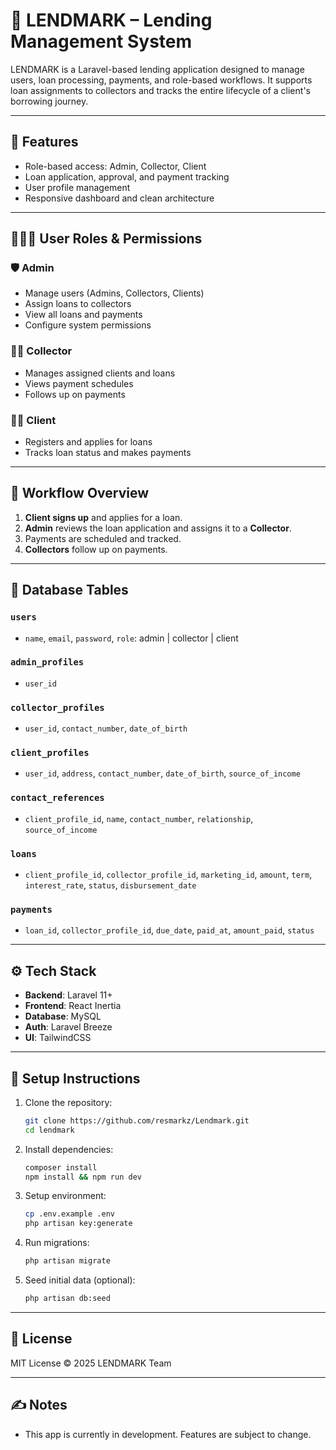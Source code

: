 # 💼 LENDMARK – Lending Management System

LENDMARK is a Laravel-based lending application designed to manage users, loan processing, payments, and role-based workflows. It supports loan assignments to collectors and tracks the entire lifecycle of a client's borrowing journey.

---

## 🚀 Features

-   Role-based access: Admin, Collector, Client
-   Loan application, approval, and payment tracking
-   User profile management
-   Responsive dashboard and clean architecture

---

## 🧑‍🤝‍🧑 User Roles & Permissions

### 🛡️ Admin

-   Manage users (Admins, Collectors, Clients)
-   Assign loans to collectors
-   View all loans and payments
-   Configure system permissions

### 🧑‍💼 Collector

-   Manages assigned clients and loans
-   Views payment schedules
-   Follows up on payments

### 👨‍💼 Client

-   Registers and applies for loans
-   Tracks loan status and makes payments

---

## 🔁 Workflow Overview

1.  **Client signs up** and applies for a loan.
2.  **Admin** reviews the loan application and assigns it to a **Collector**.
3.  Payments are scheduled and tracked.
4.  **Collectors** follow up on payments.

---

## 🧩 Database Tables

### `users`

-   `name`, `email`, `password`, `role`: admin | collector | client

### `admin_profiles`

-   `user_id`

### `collector_profiles`

-   `user_id`, `contact_number`, `date_of_birth`

### `client_profiles`

-   `user_id`, `address`, `contact_number`, `date_of_birth`, `source_of_income`

### `contact_references`

-   `client_profile_id`, `name`, `contact_number`, `relationship`, `source_of_income`

### `loans`

-   `client_profile_id`, `collector_profile_id`, `marketing_id`, `amount`, `term`, `interest_rate`, `status`, `disbursement_date`

### `payments`

-   `loan_id`, `collector_profile_id`, `due_date`, `paid_at`, `amount_paid`, `status`

---

## ⚙️ Tech Stack

-   **Backend**: Laravel 11+
-   **Frontend**: React Inertia
-   **Database**: MySQL
-   **Auth**: Laravel Breeze
-   **UI**: TailwindCSS

---

## 📂 Setup Instructions

1.  Clone the repository:

    ```bash
    git clone https://github.com/resmarkz/Lendmark.git
    cd lendmark
    ```

2.  Install dependencies:

    ```bash
    composer install
    npm install && npm run dev
    ```

3.  Setup environment:

    ```bash
    cp .env.example .env
    php artisan key:generate
    ```

4.  Run migrations:

    ```bash
    php artisan migrate
    ```

5.  Seed initial data (optional):

    ```bash
    php artisan db:seed
    ```

---

## 📌 License

MIT License © 2025 LENDMARK Team

---

## ✍️ Notes

-   This app is currently in development. Features are subject to change.
